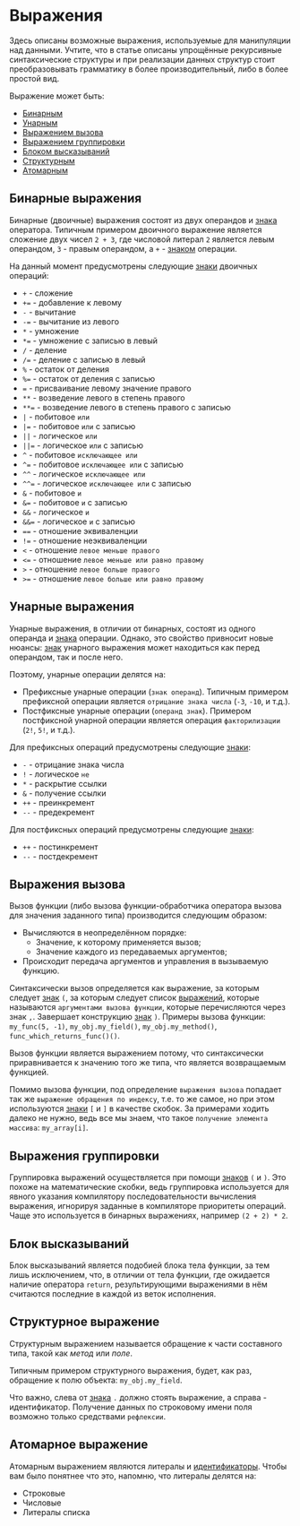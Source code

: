 [знак]: tokens.md#Знак
[идентификатор]: tokens.md#Идентификатор
[выражение]: #Выражения

# Выражения
Здесь описаны возможные выражения, используемые для манипуляции над данными. Учтите, что в статье описаны упрощённые рекурсивные синтаксические структуры и при реализации данных структур стоит преобразовывать грамматику в более производительный, либо в более простой вид.

Выражение может быть:
* [Бинарным](#Бинарные-выражения)
* [Унарным](#Унарные-выражения)
* [Выражением вызова](#Выражения-вызова)
* [Выражением группировки](#Выражения-группировки)
* [Блоком высказываний](#Блок-высказываний)
* [Структурным](#Структурное-выражение)
* [Атомарным](#Атомарное-выражение)

## Бинарные выражения
Бинарные (двоичные) выражения состоят из двух операндов и [знака][знак] оператора. Типичным примером двоичного выражение является сложение двух чисел `2 + 3`, где числовой литерал `2` является левым операндом, `3` - правым операндом, а `+` - [знаком][знак] операции.

На данный момент предусмотрены следующие [знаки][знак] двоичных операций:
* `+` - сложение
* `+=` - добавление к левому
* `-` - вычитание
* `-=` - вычитание из левого
* `*` - умножение
* `*=` - умножение с записью в левый
* `/` - деление
* `/=` - деление с записью в левый
* `%` - остаток от деления
* `%=` - остаток от деления с записью
* `=` - присваивание левому значение правого
* `**` - возведение левого в степень правого
* `**=` - возведение левого в степень правого с записью
* `|` - побитовое `или`
* `|=` - побитовое `или` с записью
* `||` - логическое `или`
* `||=` - логическое `или` с записью
* `^` - побитовое `исключающее или`
* `^=` - побитовое `исключающее или` с записью
* `^^` - логическое `исключающее или`
* `^^=` - логическое `исключающее или` с записью
* `&` - побитовое `и`
* `&=` - побитовое `и` с записью
* `&&` - логическое `и`
* `&&=` - логическое `и` с записью
* `==` - отношение эквиваленции
* `!=` - отношение неэквиваленции
* `<` - отношение `левое меньше правого`
* `<=` - отношение `левое меньше или равно правому`
* `>` - отношение `левое больше правого`
* `>=` - отношение `левое больше или равно правому`

## Унарные выражения
Унарные выражения, в отличии от бинарных, состоят из одного операнда и [знака][знак] операции. Однако, это свойство привносит новые нюансы: [знак][знак] унарного выражения может находиться как перед операндом, так и после него.

Поэтому, унарные операции делятся на:
* Префиксные унарные операции (`знак операнд`).
Типичным примером префиксной операции является `отрицание знака числа` (`-3`, `-10`, и т.д.).
* Постфиксные унарные операции (`операнд знак`).
Примером постфиксной унарной операции является операция `факторилизации` (`2!`, `5!`, и т.д.).

Для префиксных операций предусмотрены следующие [знаки][знак]:
* `-` - отрицание знака числа
* `!` - логическое `не`
* `*` - раскрытие ссылки
* `&` - получение ссылки
* `++` - преинкремент
* `--` - предекремент

Для постфиксных операций предусмотрены следующие [знаки][знак]:
* `++` - постинкремент
* `--` - постдекремент

## Выражения вызова
Вызов функции (либо вызова функции-обработчика оператора вызова для значения заданного типа) производится следующим образом:
* Вычисляются в неопределённом порядке:
    * Значение, к которому применяется вызов;
    * Значение каждого из передаваемых аргументов;
* Происходит передача аргументов и управления в вызываемую функцию.

Синтаксически вызов определяется как выражение, за которым следует [знак][знак] `(`, за которым следует список [выражений][выражение], которые называются `аргументами вызова функции`, которые перечисляются через знак `,`. Завершает конструкцию [знак][знак] `)`.
Примеры вызова функции: `my_func(5, -1)`, `my_obj.my_field()`, `my_obj.my_method()`, `func_which_returns_func()()`.

Вызов функции является выражением потому, что синтаксически приравнивается к значению того же типа, что является возвращаемым функцией.

Помимо вызова функции, под определение `выражения вызова` попадает так же `выражение обращения по индексу`, т.е. то же самое, но при этом используются [знаки][знак] `[` и `]` в качестве скобок. За примерами ходить далеко не нужно, ведь все мы знаем, что такое `получение элемента массива`: `my_array[i]`.

## Выражения группировки
Группировка выражений осуществляется при помощи [знаков][знак] `(` и `)`. Это похоже на математические скобки, ведь группировка используется для явного указания компилятору последовательности вычисления выражения, игнорируя заданные в компиляторе приоритеты операций. Чаще это используется в бинарных выражениях, например `(2 + 2) * 2`.

## Блок высказываний
Блок высказываний является подобией блока тела функции, за тем лишь исключением, что, в отличии от тела функции, где ожидается наличие оператора `return`, результирующими выражениями в нём считаются последние в каждой из веток исполнения.

## Структурное выражение
Структурным выражением называется обращение к части составного типа, такой как *метод* или *поле*.

Типичным примером структурного выражения, будет, как раз, обращение к полю объекта: `my_obj.my_field`.

Что важно, слева от [знака][знак] `.` должно стоять выражение, а справа - идентификатор. Получение данных по строковому имени поля возможно только средствами `рефлексии`.

## Атомарное выражение
Атомарным выражением являются литералы и [идентификаторы][идентификатор]. Чтобы вам было понятнее что это, напомню, что литералы делятся на:
* Строковые
* Числовые
* Литералы списка
